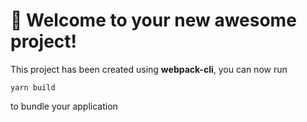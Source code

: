 # 🚀 Welcome to your new awesome project!

This project has been created using **webpack-cli**, you can now run

```
yarn build
```

to bundle your application

